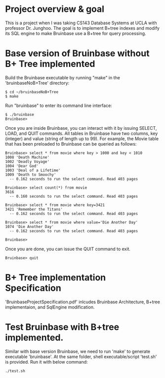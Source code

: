 # Project overview & goal
This is a project when I was taking CS143 Database Systems at UCLA with professor Dr. Junghoo. The goal is to implement B+tree indexes and modify its SQL engine to make Bruinbase use a B+tree for query processing.

# Base version of Bruinbase without B+ Tree implemented
Build the Bruinbase executable by running "make" in the 'bruinbaseNoB+Tree' directory:
```
$ cd ~/bruinbaseNoB+Tree
$ make
```
Run "bruinbase" to enter its command line interface:
```
$ ./bruinbase
Bruinbase>
```
Once you are inside Bruinbase, you can interact with it by issuing SELECT, LOAD, and QUIT commands. All tables in Bruinbase have two columns, key (integer) and value (string of length up to 99). For example, the Movie table that has been preloaded to Bruinbase can be queried as follows:
```
Bruinbase> select * from movie where key > 1000 and key < 1010
1008 'Death Machine'
1002 'Deadly Voyage'
1004 'Dear God'
1003 'Deal of a Lifetime'
1009 'Death to Smoochy'
  -- 0.162 seconds to run the select command. Read 403 pages

Bruinbase> select count(*) from movie
3616
  -- 0.160 seconds to run the select command. Read 403 pages

Bruinbase> select * from movie where key=3421
3421 'Remember the Titans'
  -- 0.162 seconds to run the select command. Read 403 pages

Bruinbase> select * from movie where value='Die Another Day'
1074 'Die Another Day'
  -- 0.162 seconds to run the select command. Read 403 pages

Bruinbase> 
```

Once you are done, you can issue the QUIT command to exit.
```
Bruinbase> quit
```


# B+ Tree implementation Specification
'BruinbaseProjectSpecification.pdf' inlcudes Bruinbase Architecture, B+tree implementaion, and SqlEngine modification.

# Test Bruinbase with B+tree implemented.
Similar with base version Bruinbase, we need to run 'make' to generate executable 'bruinbase'.
At the same folder, shell executable/script 'test.sh' is provided. Run it with below command:
```
./test.sh
```